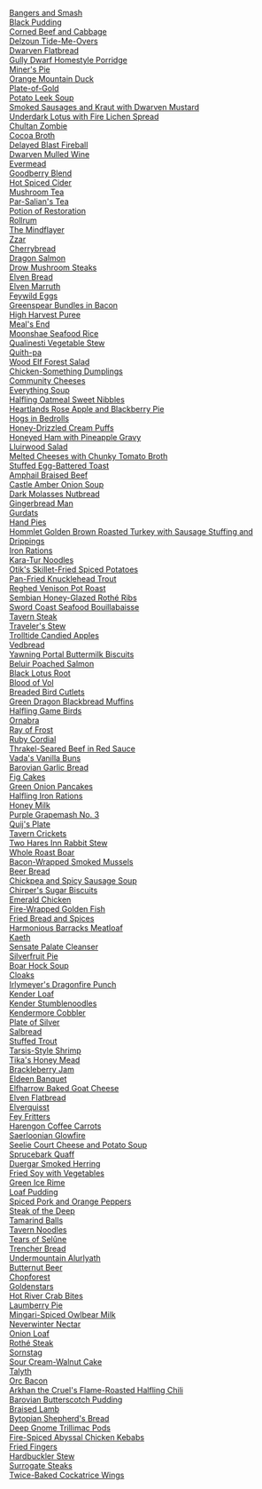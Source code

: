 ﻿[Bangers and Smash](../5econtent/recipes/bangersandsmash)<br>[Black Pudding](../5econtent/recipes/blackpudding)<br>[Corned Beef and Cabbage](../5econtent/recipes/cornedbeefandcabbage)<br>[Delzoun Tide-Me-Overs](../5econtent/recipes/delzountidemeovers)<br>[Dwarven Flatbread](../5econtent/recipes/dwarvenflatbread)<br>[Gully Dwarf Homestyle Porridge](../5econtent/recipes/gullydwarfhomestyleporridge)<br>[Miner's Pie](../5econtent/recipes/minerspie)<br>[Orange Mountain Duck](../5econtent/recipes/orangemountainduck)<br>[Plate-of-Gold](../5econtent/recipes/plateofgold)<br>[Potato Leek Soup](../5econtent/recipes/potatoleeksoup)<br>[Smoked Sausages and Kraut with Dwarven Mustard](../5econtent/recipes/smokedsausagesandkrautwithdwarvenmustard)<br>[Underdark Lotus with Fire Lichen Spread](../5econtent/recipes/underdarklotuswithfirelichenspread)<br>[Chultan Zombie](../5econtent/recipes/chultanzombie)<br>[Cocoa Broth](../5econtent/recipes/cocoabroth)<br>[Delayed Blast Fireball](../5econtent/recipes/delayedblastfireball)<br>[Dwarven Mulled Wine](../5econtent/recipes/dwarvenmulledwine)<br>[Evermead](../5econtent/recipes/evermead)<br>[Goodberry Blend](../5econtent/recipes/goodberryblend)<br>[Hot Spiced Cider](../5econtent/recipes/hotspicedcider)<br>[Mushroom Tea](../5econtent/recipes/mushroomtea)<br>[Par-Salian's Tea](../5econtent/recipes/parsalianstea)<br>[Potion of Restoration](../5econtent/recipes/potionofrestoration)<br>[Rollrum](../5econtent/recipes/rollrum)<br>[The Mindflayer](../5econtent/recipes/themindflayer)<br>[Zzar](../5econtent/recipes/zzar)<br>[Cherrybread](../5econtent/recipes/cherrybread)<br>[Dragon Salmon](../5econtent/recipes/dragonsalmon)<br>[Drow Mushroom Steaks](../5econtent/recipes/drowmushroomsteaks)<br>[Elven Bread](../5econtent/recipes/elvenbread)<br>[Elven Marruth](../5econtent/recipes/elvenmarruth)<br>[Feywild Eggs](../5econtent/recipes/feywildeggs)<br>[Greenspear Bundles in Bacon](../5econtent/recipes/greenspearbundlesinbacon)<br>[High Harvest Puree](../5econtent/recipes/highharvestpuree)<br>[Meal's End](../5econtent/recipes/mealsend)<br>[Moonshae Seafood Rice](../5econtent/recipes/moonshaeseafoodrice)<br>[Qualinesti Vegetable Stew](../5econtent/recipes/qualinestivegetablestew)<br>[Quith-pa](../5econtent/recipes/quithpa)<br>[Wood Elf Forest Salad](../5econtent/recipes/woodelfforestsalad)<br>[Chicken-Something Dumplings](../5econtent/recipes/chickensomethingdumplings)<br>[Community Cheeses](../5econtent/recipes/communitycheeses)<br>[Everything Soup](../5econtent/recipes/everythingsoup)<br>[Halfling Oatmeal Sweet Nibbles](../5econtent/recipes/halflingoatmealsweetnibbles)<br>[Heartlands Rose Apple and Blackberry Pie](../5econtent/recipes/heartlandsroseappleandblackberrypie)<br>[Hogs in Bedrolls](../5econtent/recipes/hogsinbedrolls)<br>[Honey-Drizzled Cream Puffs](../5econtent/recipes/honeydrizzledcreampuffs)<br>[Honeyed Ham with Pineapple Gravy](../5econtent/recipes/honeyedhamwithpineapplegravy)<br>[Lluirwood Salad](../5econtent/recipes/lluirwoodsalad)<br>[Melted Cheeses with Chunky Tomato Broth](../5econtent/recipes/meltedcheeseswithchunkytomatobroth)<br>[Stuffed Egg-Battered Toast](../5econtent/recipes/stuffedeggbatteredtoast)<br>[Amphail Braised Beef](../5econtent/recipes/amphailbraisedbeef)<br>[Castle Amber Onion Soup](../5econtent/recipes/castleamberonionsoup)<br>[Dark Molasses Nutbread](../5econtent/recipes/darkmolassesnutbread)<br>[Gingerbread Man](../5econtent/recipes/gingerbreadman)<br>[Gurdats](../5econtent/recipes/gurdats)<br>[Hand Pies](../5econtent/recipes/handpies)<br>[Hommlet Golden Brown Roasted Turkey with Sausage Stuffing and Drippings](../5econtent/recipes/hommletgoldenbrownroastedturkeywithsausagestuffinganddrippings)<br>[Iron Rations](../5econtent/recipes/ironrations)<br>[Kara-Tur Noodles](../5econtent/recipes/karaturnoodles)<br>[Otik's Skillet-Fried Spiced Potatoes](../5econtent/recipes/otiksskilletfriedspicedpotatoes)<br>[Pan-Fried Knucklehead Trout](../5econtent/recipes/panfriedknuckleheadtrout)<br>[Reghed Venison Pot Roast](../5econtent/recipes/reghedvenisonpotroast)<br>[Sembian Honey-Glazed Rothé Ribs](../5econtent/recipes/sembianhoneyglazedrotheribs)<br>[Sword Coast Seafood Bouillabaisse](../5econtent/recipes/swordcoastseafoodbouillabaisse)<br>[Tavern Steak](../5econtent/recipes/tavernsteak)<br>[Traveler's Stew](../5econtent/recipes/travelersstew)<br>[Trolltide Candied Apples](../5econtent/recipes/trolltidecandiedapples)<br>[Vedbread](../5econtent/recipes/vedbread)<br>[Yawning Portal Buttermilk Biscuits](../5econtent/recipes/yawningportalbuttermilkbiscuits)<br>[Beluir Poached Salmon](../5econtent/recipes/beluirpoachedsalmon)<br>[Black Lotus Root](../5econtent/recipes/blacklotusroot)<br>[Blood of Vol](../5econtent/recipes/bloodofvol)<br>[Breaded Bird Cutlets](../5econtent/recipes/breadedbirdcutlets)<br>[Green Dragon Blackbread Muffins](../5econtent/recipes/greendragonblackbreadmuffins)<br>[Halfling Game Birds](../5econtent/recipes/halflinggamebirds)<br>[Ornabra](../5econtent/recipes/ornabra)<br>[Ray of Frost](../5econtent/recipes/rayoffrost)<br>[Ruby Cordial](../5econtent/recipes/rubycordial)<br>[Thrakel-Seared Beef in Red Sauce](../5econtent/recipes/thrakelsearedbeefinredsauce)<br>[Vada's Vanilla Buns](../5econtent/recipes/vadasvanillabuns)<br>[Barovian Garlic Bread](../5econtent/recipes/baroviangarlicbread)<br>[Fig Cakes](../5econtent/recipes/figcakes)<br>[Green Onion Pancakes](../5econtent/recipes/greenonionpancakes)<br>[Halfling Iron Rations](../5econtent/recipes/halflingironrations)<br>[Honey Milk](../5econtent/recipes/honeymilk)<br>[Purple Grapemash No. 3](../5econtent/recipes/purplegrapemashno.3)<br>[Quij's Plate](../5econtent/recipes/quijsplate)<br>[Tavern Crickets](../5econtent/recipes/taverncrickets)<br>[Two Hares Inn Rabbit Stew](../5econtent/recipes/twoharesinnrabbitstew)<br>[Whole Roast Boar](../5econtent/recipes/wholeroastboar)<br>[Bacon-Wrapped Smoked Mussels](../5econtent/recipes/baconwrappedsmokedmussels)<br>[Beer Bread](../5econtent/recipes/beerbread)<br>[Chickpea and Spicy Sausage Soup](../5econtent/recipes/chickpeaandspicysausagesoup)<br>[Chirper's Sugar Biscuits](../5econtent/recipes/chirperssugarbiscuits)<br>[Emerald Chicken](../5econtent/recipes/emeraldchicken)<br>[Fire-Wrapped Golden Fish](../5econtent/recipes/firewrappedgoldenfish)<br>[Fried Bread and Spices](../5econtent/recipes/friedbreadandspices)<br>[Harmonious Barracks Meatloaf](../5econtent/recipes/harmoniousbarracksmeatloaf)<br>[Kaeth](../5econtent/recipes/kaeth)<br>[Sensate Palate Cleanser](../5econtent/recipes/sensatepalatecleanser)<br>[Silverfruit Pie](../5econtent/recipes/silverfruitpie)<br>[Boar Hock Soup](../5econtent/recipes/boarhocksoup)<br>[Cloaks](../5econtent/recipes/cloaks)<br>[Irlymeyer's Dragonfire Punch](../5econtent/recipes/irlymeyersdragonfirepunch)<br>[Kender Loaf](../5econtent/recipes/kenderloaf)<br>[Kender Stumblenoodles](../5econtent/recipes/kenderstumblenoodles)<br>[Kendermore Cobbler](../5econtent/recipes/kendermorecobbler)<br>[Plate of Silver](../5econtent/recipes/plateofsilver)<br>[Salbread](../5econtent/recipes/salbread)<br>[Stuffed Trout](../5econtent/recipes/stuffedtrout)<br>[Tarsis-Style Shrimp](../5econtent/recipes/tarsisstyleshrimp)<br>[Tika's Honey Mead](../5econtent/recipes/tikashoneymead)<br>[Brackleberry Jam](../5econtent/recipes/brackleberryjam)<br>[Eldeen Banquet](../5econtent/recipes/eldeenbanquet)<br>[Elfharrow Baked Goat Cheese](../5econtent/recipes/elfharrowbakedgoatcheese)<br>[Elven Flatbread](../5econtent/recipes/elvenflatbread)<br>[Elverquisst](../5econtent/recipes/elverquisst)<br>[Fey Fritters](../5econtent/recipes/feyfritters)<br>[Harengon Coffee Carrots](../5econtent/recipes/harengoncoffeecarrots)<br>[Saerloonian Glowfire](../5econtent/recipes/saerloonianglowfire)<br>[Seelie Court Cheese and Potato Soup](../5econtent/recipes/seeliecourtcheeseandpotatosoup)<br>[Sprucebark Quaff](../5econtent/recipes/sprucebarkquaff)<br>[Duergar Smoked Herring](../5econtent/recipes/duergarsmokedherring)<br>[Fried Soy with Vegetables](../5econtent/recipes/friedsoywithvegetables)<br>[Green Ice Rime](../5econtent/recipes/greenicerime)<br>[Loaf Pudding](../5econtent/recipes/loafpudding)<br>[Spiced Pork and Orange Peppers](../5econtent/recipes/spicedporkandorangepeppers)<br>[Steak of the Deep](../5econtent/recipes/steakofthedeep)<br>[Tamarind Balls](../5econtent/recipes/tamarindballs)<br>[Tavern Noodles](../5econtent/recipes/tavernnoodles)<br>[Tears of Selûne](../5econtent/recipes/tearsofselune)<br>[Trencher Bread](../5econtent/recipes/trencherbread)<br>[Undermountain Alurlyath](../5econtent/recipes/undermountainalurlyath)<br>[Butternut Beer](../5econtent/recipes/butternutbeer)<br>[Chopforest](../5econtent/recipes/chopforest)<br>[Goldenstars](../5econtent/recipes/goldenstars)<br>[Hot River Crab Bites](../5econtent/recipes/hotrivercrabbites)<br>[Laumberry Pie](../5econtent/recipes/laumberrypie)<br>[Mingari-Spiced Owlbear Milk](../5econtent/recipes/mingarispicedowlbearmilk)<br>[Neverwinter Nectar](../5econtent/recipes/neverwinternectar)<br>[Onion Loaf](../5econtent/recipes/onionloaf)<br>[Rothé Steak](../5econtent/recipes/rothesteak)<br>[Sornstag](../5econtent/recipes/sornstag)<br>[Sour Cream-Walnut Cake](../5econtent/recipes/sourcreamwalnutcake)<br>[Talyth](../5econtent/recipes/talyth)<br>[Orc Bacon](../5econtent/recipes/orcbacon)<br>[Arkhan the Cruel's Flame-Roasted Halfling Chili](../5econtent/recipes/arkhanthecruelsflameroastedhalflingchili)<br>[Barovian Butterscotch Pudding](../5econtent/recipes/barovianbutterscotchpudding)<br>[Braised Lamb](../5econtent/recipes/braisedlamb)<br>[Bytopian Shepherd's Bread](../5econtent/recipes/bytopianshepherdsbread)<br>[Deep Gnome Trillimac Pods](../5econtent/recipes/deepgnometrillimacpods)<br>[Fire-Spiced Abyssal Chicken Kebabs](../5econtent/recipes/firespicedabyssalchickenkebabs)<br>[Fried Fingers](../5econtent/recipes/friedfingers)<br>[Hardbuckler Stew](../5econtent/recipes/hardbucklerstew)<br>[Surrogate Steaks](../5econtent/recipes/surrogatesteaks)<br>[Twice-Baked Cockatrice Wings](../5econtent/recipes/twicebakedcockatricewings)<br>